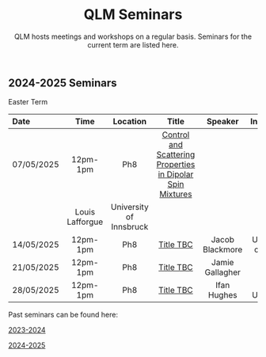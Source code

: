 ﻿---
layout: page
title: QLM Seminars
subtitle: QLM hosts meetings and workshops on a regular basis. Seminars for the current term are listed here.
---
 
## 2024-2025 Seminars

Easter Term

|Date  |Time |Location  |Title   |Speaker    |Institution    |
|:---  | :----: | :----:  | :--------:      | :------:      |           --: |
|07/05/2025|12pm-1pm|Ph8|<a href="/events/seminars/abstracts/2025 Easter/Louis Lafforgue"> Control and Scattering Properties in Dipolar Spin Mixtures
</a>|Louis Lafforgue |University of Innsbruck |
|14/05/2025|12pm-1pm|Ph8|<a href="/events/seminars/abstracts/2025 Easter/Jacob Blackmore"> Title TBC </a>|Jacob Blackmore |University of Oxford |
|21/05/2025|12pm-1pm|Ph8|<a href="/events/seminars/abstracts/2025 Easter/Jamie Gallagher"> Title TBC </a>|Jamie Gallagher | |
|28/05/2025|12pm-1pm|Ph8|<a href="/events/seminars/abstracts/2025 Easter/Ifan Hughes"> Title TBC </a>|Ifan Hughes | Durham University|

Past seminars can be found here: 

<a href="/events/seminars_past_2324"> 2023-2024 </a>

<a href="/events/seminars_past_2425"> 2024-2025 </a>




